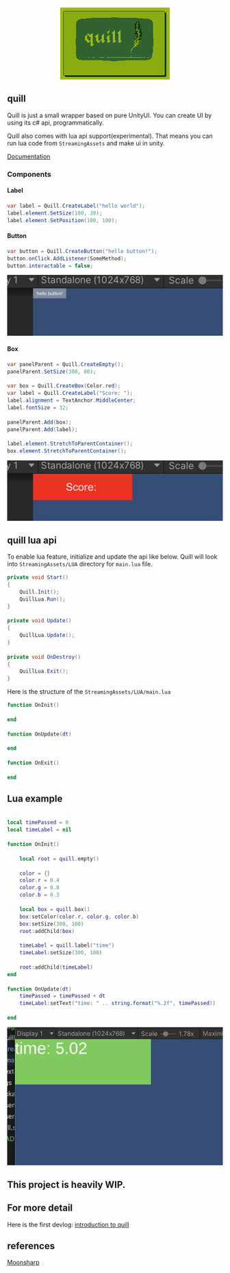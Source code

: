 <p align="center">
  <img width="256" height="168" src="./quill2.png">
</p>

## quill

Quill is just a small wrapper based on pure UnityUI. You can create UI by using its c# api, programmatically.

Quill also comes with lua api support(experimental). That means you can run lua code from `StreamingAssets` and make ui in unity. 

[Documentation](https://github.com/cemuka/Quill/wiki)

### Components

#### Label
```cs
var label = Quill.CreateLabel("hello world");
label.element.SetSize(100, 30);
label.element.SetPosition(100, 100);
```

#### Button
```cs
var button = Quill.CreateButton("hello button!");
button.onClick.AddListener(SomeMethod);
button.interactable = false;
```

![button sample](./img/button_sample.png)

#### Box
```csharp
var panelParent = Quill.CreateEmpty();
panelParent.SetSize(300, 80);

var box = Quill.CreateBox(Color.red);
var label = Quill.CreateLabel("Score: ");
label.alignment = TextAnchor.MiddleCenter;
label.fontSize = 32;

panelParent.Add(box);
panelParent.Add(label);

label.element.StretchToParentContainer();
box.element.StretchToParentContainer();
```

![panel sample](./img/panel_sample.png)

## quill lua api

To enable lua feature, initialize and update the api like below.
Quill will look into `StreamingAssets/LUA` directory for `main.lua` file.

```cs
private void Start()
{
    Quill.Init();
    QuillLua.Run(); 
}

private void Update()
{
    QuillLua.Update();
}

private void OnDestroy()
{
    QuillLua.Exit();
}
```
Here is the structure of the `StreamingAssets/LUA/main.lua`
```lua
function OnInit()

end

function OnUpdate(dt)

end

function OnExit()

end
```

## Lua example

```lua

local timePassed = 0
local timeLabel = nil

function OnInit()

    local root = quill.empty()

    color = {}
    color.r = 0.4
    color.g = 0.8
    color.b = 0.3

    local box = quill.box()
    box:setColor(color.r, color.g, color.b)
    box:setSize(300, 100)
    root:addChild(box)

    timeLabel = quill.label("time")
    timeLabel:setSize(300, 100)
    
    root:addChild(timeLabel)
end

function OnUpdate(dt)
    timePassed = timePassed + dt
    timeLabel:setText("time: " .. string.format("%.2f", timePassed))

end
```

![sample](./img/sample.png)
## This project is heavily WIP.


## For more detail
Here is the first devlog: [introduction to quill](https://dev.to/cemuka/introduction-to-quill-a-minimal-unity-ui-framework-with-lua-modding-support-devlog0-pm7)

## references
[Moonsharp](https://www.moonsharp.org)